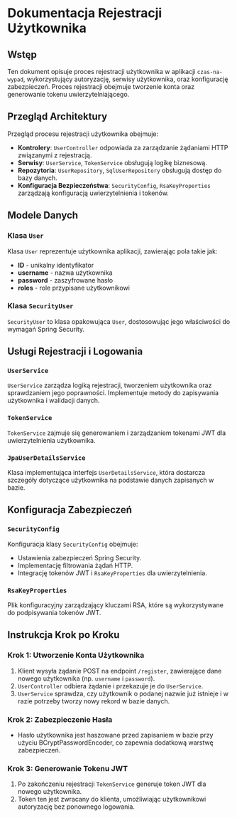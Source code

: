 # Dokumentacja Rejestracji Użytkownika

## Wstęp

Ten dokument opisuje proces rejestracji użytkownika w aplikacji `czas-na-wypad`, wykorzystujący autoryzację, serwisy użytkownika, oraz konfigurację zabezpieczeń. Proces rejestracji obejmuje tworzenie konta oraz generowanie tokenu uwierzytelniającego.

## Przegląd Architektury

Przegląd procesu rejestracji użytkownika obejmuje:

- **Kontrolery**: `UserController` odpowiada za zarządzanie żądaniami HTTP związanymi z rejestracją.
- **Serwisy**: `UserService`, `TokenService` obsługują logikę biznesową.
- **Repozytoria**: `UserRepository`, `SqlUserRepository` obsługują dostęp do bazy danych.
- **Konfiguracja Bezpieczeństwa**: `SecurityConfig`, `RsaKeyProperties` zarządzają konfiguracją uwierzytelnienia i tokenów.

## Modele Danych

### Klasa `User`

Klasa `User` reprezentuje użytkownika aplikacji, zawierając pola takie jak:
- **ID** - unikalny identyfikator
- **username** - nazwa użytkownika
- **password** - zaszyfrowane hasło
- **roles** - role przypisane użytkownikowi

### Klasa `SecurityUser`

`SecurityUser` to klasa opakowująca `User`, dostosowując jego właściwości do wymagań Spring Security.

## Usługi Rejestracji i Logowania

### `UserService`

`UserService` zarządza logiką rejestracji, tworzeniem użytkownika oraz sprawdzaniem jego poprawności. Implementuje metody do zapisywania użytkownika i walidacji danych.

### `TokenService`

`TokenService` zajmuje się generowaniem i zarządzaniem tokenami JWT dla uwierzytelnienia użytkownika.

### `JpaUserDetailsService`

Klasa implementująca interfejs `UserDetailsService`, która dostarcza szczegóły dotyczące użytkownika na podstawie danych zapisanych w bazie.

## Konfiguracja Zabezpieczeń

### `SecurityConfig`

Konfiguracja klasy `SecurityConfig` obejmuje:
- Ustawienia zabezpieczeń Spring Security.
- Implementację filtrowania żądań HTTP.
- Integrację tokenów JWT i `RsaKeyProperties` dla uwierzytelnienia.

### `RsaKeyProperties`

Plik konfiguracyjny zarządzający kluczami RSA, które są wykorzystywane do podpisywania tokenów JWT.

## Instrukcja Krok po Kroku

### Krok 1: Utworzenie Konta Użytkownika

1. Klient wysyła żądanie POST na endpoint `/register`, zawierające dane nowego użytkownika (np. `username` i `password`).
2. `UserController` odbiera żądanie i przekazuje je do `UserService`.
3. `UserService` sprawdza, czy użytkownik o podanej nazwie już istnieje i w razie potrzeby tworzy nowy rekord w bazie danych.

### Krok 2: Zabezpieczenie Hasła

- Hasło użytkownika jest haszowane przed zapisaniem w bazie przy użyciu BCryptPasswordEncoder, co zapewnia dodatkową warstwę zabezpieczeń.

### Krok 3: Generowanie Tokenu JWT

1. Po zakończeniu rejestracji `TokenService` generuje token JWT dla nowego użytkownika.
2. Token ten jest zwracany do klienta, umożliwiając użytkownikowi autoryzację bez ponownego logowania.